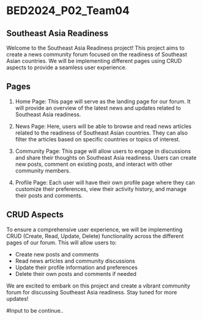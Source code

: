 # BED2024_P02_Team04

## Southeast Asia Readiness

Welcome to the Southeast Asia Readiness project! This project aims to create a news community forum focused on the readiness of Southeast Asian countries. We will be implementing different pages using CRUD aspects to provide a seamless user experience.

## Pages

1. Home Page: This page will serve as the landing page for our forum. It will provide an overview of the latest news and updates related to Southeast Asia readiness.

2. News Page: Here, users will be able to browse and read news articles related to the readiness of Southeast Asian countries. They can also filter the articles based on specific countries or topics of interest.

3. Community Page: This page will allow users to engage in discussions and share their thoughts on Southeast Asia readiness. Users can create new posts, comment on existing posts, and interact with other community members.

4. Profile Page: Each user will have their own profile page where they can customize their preferences, view their activity history, and manage their posts and comments.

## CRUD Aspects

To ensure a comprehensive user experience, we will be implementing CRUD (Create, Read, Update, Delete) functionality across the different pages of our forum. This will allow users to:

- Create new posts and comments
- Read news articles and community discussions
- Update their profile information and preferences
- Delete their own posts and comments if needed

We are excited to embark on this project and create a vibrant community forum for discussing Southeast Asia readiness. Stay tuned for more updates!

#Input to be continue..
